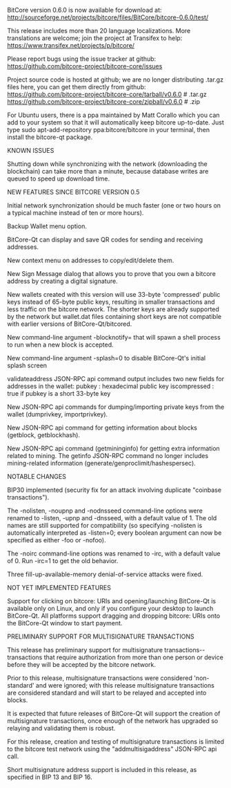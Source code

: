 BitCore version 0.6.0 is now available for download at:
http://sourceforge.net/projects/bitcore/files/BitCore/bitcore-0.6.0/test/

This release includes more than 20 language localizations.
More translations are welcome; join the
project at Transifex to help:
https://www.transifex.net/projects/p/bitcore/

Please report bugs using the issue tracker at github:
https://github.com/bitcore-project/bitcore-core/issues

Project source code is hosted at github; we are no longer
distributing .tar.gz files here, you can get them
directly from github:
https://github.com/bitcore-project/bitcore-core/tarball/v0.6.0  # .tar.gz
https://github.com/bitcore-project/bitcore-core/zipball/v0.6.0  # .zip

For Ubuntu users, there is a ppa maintained by Matt Corallo which
you can add to your system so that it will automatically keep
bitcore up-to-date.  Just type
sudo apt-add-repository ppa:bitcore/bitcore
in your terminal, then install the bitcore-qt package.


KNOWN ISSUES

Shutting down while synchronizing with the network
(downloading the blockchain) can take more than a minute,
because database writes are queued to speed up download
time.


NEW FEATURES SINCE BITCORE VERSION 0.5

Initial network synchronization should be much faster
(one or two hours on a typical machine instead of ten or more
hours).

Backup Wallet menu option.

BitCore-Qt can display and save QR codes for sending
and receiving addresses.

New context menu on addresses to copy/edit/delete them.

New Sign Message dialog that allows you to prove that you
own a bitcore address by creating a digital
signature.

New wallets created with this version will
use 33-byte 'compressed' public keys instead of
65-byte public keys, resulting in smaller
transactions and less traffic on the bitcore
network. The shorter keys are already supported
by the network but wallet.dat files containing
short keys are not compatible with earlier
versions of BitCore-Qt/bitcored.

New command-line argument -blocknotify=<command>
that will spawn a shell process to run <command> 
when a new block is accepted.

New command-line argument -splash=0 to disable
BitCore-Qt's initial splash screen

validateaddress JSON-RPC api command output includes
two new fields for addresses in the wallet:
pubkey : hexadecimal public key
iscompressed : true if pubkey is a short 33-byte key

New JSON-RPC api commands for dumping/importing
private keys from the wallet (dumprivkey, importprivkey).

New JSON-RPC api command for getting information about
blocks (getblock, getblockhash).

New JSON-RPC api command (getmininginfo) for getting
extra information related to mining. The getinfo
JSON-RPC command no longer includes mining-related
information (generate/genproclimit/hashespersec).



NOTABLE CHANGES

BIP30 implemented (security fix for an attack involving
duplicate "coinbase transactions").

The -nolisten, -noupnp and -nodnsseed command-line
options were renamed to -listen, -upnp and -dnsseed,
with a default value of 1. The old names are still
supported for compatibility (so specifying -nolisten
is automatically interpreted as -listen=0; every
boolean argument can now be specified as either
-foo or -nofoo).

The -noirc command-line options was renamed to
-irc, with a default value of 0. Run -irc=1 to
get the old behavior.

Three fill-up-available-memory denial-of-service
attacks were fixed.


NOT YET IMPLEMENTED FEATURES

Support for clicking on bitcore: URIs and
opening/launching BitCore-Qt is available only on Linux,
and only if you configure your desktop to launch
BitCore-Qt. All platforms support dragging and dropping
bitcore: URIs onto the BitCore-Qt window to start
payment.


PRELIMINARY SUPPORT FOR MULTISIGNATURE TRANSACTIONS

This release has preliminary support for multisignature
transactions-- transactions that require authorization
from more than one person or device before they
will be accepted by the bitcore network.

Prior to this release, multisignature transactions
were considered 'non-standard' and were ignored;
with this release multisignature transactions are
considered standard and will start to be relayed
and accepted into blocks.

It is expected that future releases of BitCore-Qt
will support the creation of multisignature transactions,
once enough of the network has upgraded so relaying
and validating them is robust.

For this release, creation and testing of multisignature
transactions is limited to the bitcore test network using
the "addmultisigaddress" JSON-RPC api call.

Short multisignature address support is included in this
release, as specified in BIP 13 and BIP 16.

